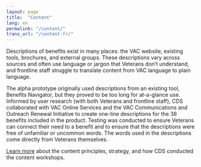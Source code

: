 ```yaml
---
layout: page
title:  "Content"
lang: en
permalink: "/content/"
trans_url: "/content-fr/"
---
```


Descriptions of benefits exist in many places: the VAC website, existing tools, brochures, and external groups. These descriptions vary across sources and often use language or jargon that Veterans don’t understand, and frontline staff struggle to translate content from VAC language to plain language.

The alpha prototype originally used descriptions from an existing tool, Benefits Navigator, but they proved to be too long for at-a-glance use. Informed by user research (with both Veterans and frontline staff), CDS collaborated with VAC Online Services and the VAC Communications and Outreach Renewal Initiative to create one-line descriptions for the 38 benefits included in the product. Testing was conducted to ensure Veterans can connect their need to a benefit and to ensure that the descriptions were free of unfamiliar or uncommon words. The words used in the descriptions come directly from Veterans themselves.

[Learn more](https://github.com/cds-snc/vac-benefits-directory/wiki/Content-strategy-and-design) about the content principles, strategy, and how CDS conducted the content workshops. 
